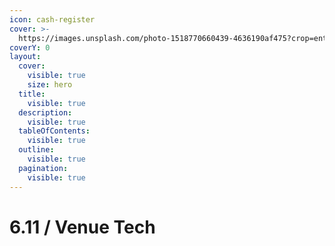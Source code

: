 ```yaml
---
icon: cash-register
cover: >-
  https://images.unsplash.com/photo-1518770660439-4636190af475?crop=entropy&cs=srgb&fm=jpg&ixid=M3wxOTcwMjR8MHwxfHNlYXJjaHw1fHx0ZWNobm9sb2d5fGVufDB8fHx8MTc0Njc2Njc5N3ww&ixlib=rb-4.1.0&q=85
coverY: 0
layout:
  cover:
    visible: true
    size: hero
  title:
    visible: true
  description:
    visible: true
  tableOfContents:
    visible: true
  outline:
    visible: true
  pagination:
    visible: true
---
```


# 6.11 / Venue Tech

